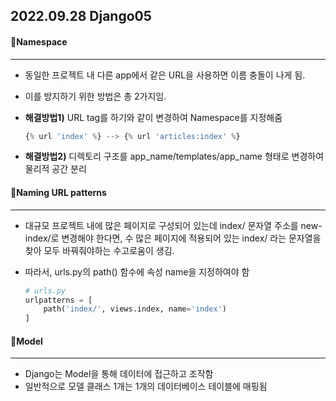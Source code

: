 ## 2022.09.28 Django05



#### 📌Namespace

---

- 동일한 프로젝트 내 다른 app에서 같은 URL을 사용하면 이름 충돌이 나게 됨.

- 이를 방지하기 위한 방법은 총 2가지임.

- **해결방법1)** URL tag를 하기와 같이 변경하여 Namespace를 지정해줌

  ```python
  {% url 'index' %} --> {% url 'articles:index' %}
  ```

  

- **해결방법2)** 디렉토리 구조를 app_name/templates/app_name 형태로 변경하여 물리적 공간 분리



#### 📌Naming URL patterns

---

- 대규모 프로젝트 내에 많은 페이지로 구성되어 있는데 index/ 문자열 주소를 new-index/로 변경해야 한다면,
  수 많은 페이지에 적용되어 있는 index/ 라는 문자열을 찾아 모두 바꿔줘야하는 수고로움이 생김.

- 따라서, urls.py의 path() 함수에 속성 name을 지정하여야 함

  ```python
  # urls.py
  urlpatterns = [
      path('index/', views.index, name='index')
  ]
  ```



#### 📌Model

---

- Django는 Model을 통해 데이터에 접근하고 조작함
- 일반적으로 모델 클래스 1개는 1개의 데이터베이스 테이블에 매핑됨
